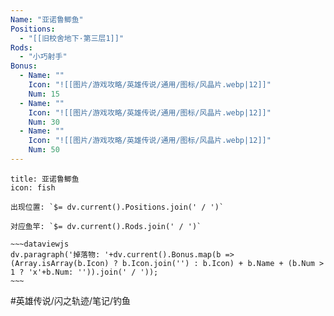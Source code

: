 ```yaml
---
Name: "亚诺鲁鲫鱼"
Positions:
  - "[[旧校舍地下·第三层1]]"
Rods:
  - "小巧射手"
Bonus:
  - Name: ""
    Icon: "![[图片/游戏攻略/英雄传说/通用/图标/风晶片.webp|12]]"
    Num: 15
  - Name: ""
    Icon: "![[图片/游戏攻略/英雄传说/通用/图标/风晶片.webp|12]]"
    Num: 30
  - Name: ""
    Icon: "![[图片/游戏攻略/英雄传说/通用/图标/风晶片.webp|12]]"
    Num: 50
---
```

```ad-abstract
title: 亚诺鲁鲫鱼
icon: fish

出现位置: `$= dv.current().Positions.join(' / ')`

对应鱼竿: `$= dv.current().Rods.join(' / ')`

~~~dataviewjs
dv.paragraph('掉落物: '+dv.current().Bonus.map(b => (Array.isArray(b.Icon) ? b.Icon.join('') : b.Icon) + b.Name + (b.Num > 1 ? 'x'+b.Num: '')).join(' / '));
~~~

```

#英雄传说/闪之轨迹/笔记/钓鱼